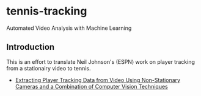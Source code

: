 # tennis-tracking
Automated Video Analysis with Machine Learning

## Introduction

This is an effort to translate Neil Johnson's (ESPN) work on player tracking from a stationairy video to tennis. 
- [Extracting Player Tracking Data from Video Using Non-Stationary Cameras and a Combination of Computer Vision Techniques](http://www.sloansportsconference.com/wp-content/uploads/2020/02/Johnson_extracting_player_tracking_data.pdf)

